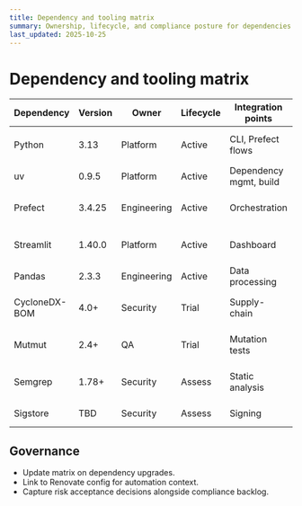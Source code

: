 ```yaml
---
title: Dependency and tooling matrix
summary: Ownership, lifecycle, and compliance posture for dependencies.
last_updated: 2025-10-25
---
```


# Dependency and tooling matrix

| Dependency    | Version | Owner       | Lifecycle | Integration points     | License      | Compliance notes                    |
| ------------- | ------- | ----------- | --------- | ---------------------- | ------------ | ----------------------------------- |
| Python        | 3.13    | Platform    | Active    | CLI, Prefect flows     | PSF          | Covered by enterprise Python policy |
| uv            | 0.9.5   | Platform    | Active    | Dependency mgmt, build | MIT          | Documented in TechDocs              |
| Prefect       | 3.4.25  | Engineering | Active    | Orchestration          | Prefect EULA | Requires offline config approval    |
| Streamlit     | 1.40.0  | Platform    | Active    | Dashboard              | Apache-2.0   | Pending accessibility enhancements  |
| Pandas        | 2.3.3   | Engineering | Active    | Data processing        | BSD-3-Clause | Approved                            |
| CycloneDX-BOM | 4.0+    | Security    | Trial     | Supply-chain           | Apache-2.0   | Evaluate signing integration        |
| Mutmut        | 2.4+    | QA          | Trial     | Mutation tests         | MIT          | Monitor runtime impact              |
| Semgrep       | 1.78+   | Security    | Assess    | Static analysis        | LGPL-2.1     | Confirm license obligations         |
| Sigstore      | TBD     | Security    | Assess    | Signing                | Apache-2.0   | Requires OIDC integration           |

## Governance

- Update matrix on dependency upgrades.
- Link to Renovate config for automation context.
- Capture risk acceptance decisions alongside compliance backlog.

